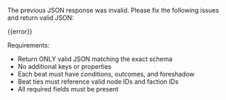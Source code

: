 The previous JSON response was invalid. Please fix the following issues and return valid JSON:

{{error}}

Requirements:
- Return ONLY valid JSON matching the exact schema
- No additional keys or properties
- Each beat must have conditions, outcomes, and foreshadow
- Beat ties must reference valid node IDs and faction IDs
- All required fields must be present
